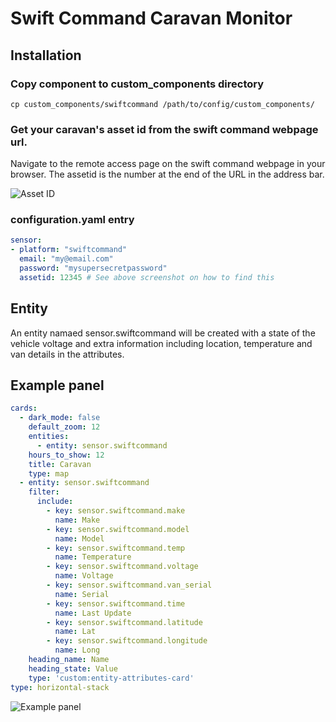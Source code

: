 # Swift Command Caravan Monitor

## Installation
### Copy component to custom_components directory
```
cp custom_components/swiftcommand /path/to/config/custom_components/
```

### Get your caravan's asset id from the swift command webpage url.
Navigate to the remote access page on the swift command webpage in your browser. The assetid is the number at the end of the URL in the address bar.

![Asset ID](https://github.com/markgdev/home-assistant_swiftcommand/raw/master/images/assetid.png)


### configuration.yaml entry
```yaml
sensor:
- platform: "swiftcommand"
  email: "my@email.com"
  password: "mysupersecretpassword"
  assetid: 12345 # See above screenshot on how to find this
```

## Entity
An entity namaed sensor.swiftcommand will be created with a state of the vehicle voltage and extra information including location, temperature and van details in the attributes.

## Example panel

```yaml
cards:
  - dark_mode: false
    default_zoom: 12
    entities:
      - entity: sensor.swiftcommand
    hours_to_show: 12
    title: Caravan
    type: map
  - entity: sensor.swiftcommand
    filter:
      include:
        - key: sensor.swiftcommand.make
          name: Make
        - key: sensor.swiftcommand.model
          name: Model
        - key: sensor.swiftcommand.temp
          name: Temperature
        - key: sensor.swiftcommand.voltage
          name: Voltage
        - key: sensor.swiftcommand.van_serial
          name: Serial
        - key: sensor.swiftcommand.time
          name: Last Update
        - key: sensor.swiftcommand.latitude
          name: Lat
        - key: sensor.swiftcommand.longitude
          name: Long
    heading_name: Name
    heading_state: Value
    type: 'custom:entity-attributes-card'
type: horizontal-stack

```

![Example panel](https://github.com/markgdev/home-assistant_swiftcommand/raw/master/images/mapexample.png)